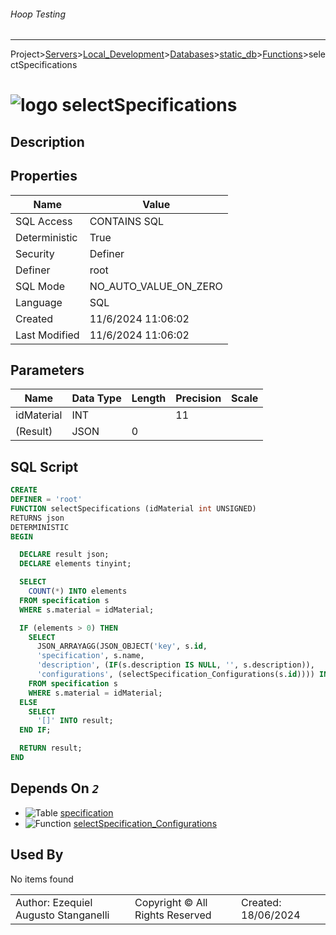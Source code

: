 ###### Hoop Testing
___
Project>[Servers](../../../../Servers.md)>[Local_Development](../../../Local_Development.md)>[Databases](../../Databases.md)>[static_db](../static_db.md)>[Functions](Functions.md)>selectSpecifications


# ![logo](../../../../../Images/function64.svg) selectSpecifications

## <a name="#Description"></a>Description
> 
## <a name="#Properties"></a>Properties
|Name|Value|
|---|---|
|SQL Access|CONTAINS SQL|
|Deterministic|True|
|Security|Definer|
|Definer|root|
|SQL Mode|NO_AUTO_VALUE_ON_ZERO|
|Language|SQL|
|Created|11/6/2024 11:06:02|
|Last Modified|11/6/2024 11:06:02|


## <a name="#Parameters"></a>Parameters
|Name|Data Type|Length|Precision|Scale|
|---|---|---|---|---|
|idMaterial|INT||11||
|(Result)|JSON|0|||

## <a name="#SqlScript"></a>SQL Script
```SQL
CREATE
DEFINER = 'root'
FUNCTION selectSpecifications (idMaterial int UNSIGNED)
RETURNS json
DETERMINISTIC
BEGIN

  DECLARE result json;
  DECLARE elements tinyint;

  SELECT
    COUNT(*) INTO elements
  FROM specification s
  WHERE s.material = idMaterial;

  IF (elements > 0) THEN
    SELECT
      JSON_ARRAYAGG(JSON_OBJECT('key', s.id,
      'specification', s.name,
      'description', (IF(s.description IS NULL, '', s.description)),
      'configurations', (selectSpecification_Configurations(s.id)))) INTO result
    FROM specification s
    WHERE s.material = idMaterial;
  ELSE
    SELECT
      '[]' INTO result;
  END IF;

  RETURN result;
END
```

## <a name="#DependsOn"></a>Depends On _`2`_
- ![Table](../../../../../Images/table.svg) [specification](../Tables/specification.md)
- ![Function](../../../../../Images/function.svg) [selectSpecification_Configurations](selectSpecification_Configurations.md)


## <a name="#UsedBy"></a>Used By
No items found

||||
|---|---|---|
|Author: Ezequiel Augusto Stanganelli|Copyright © All Rights Reserved|Created: 18/06/2024|
